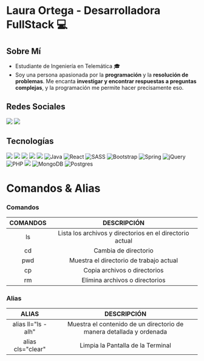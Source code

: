 # Laura Ortega - Desarrolladora FullStack :computer:

## Sobre Mí
- Estudiante de Ingeniería en Telemática :mortar_board:
- Soy una persona apasionada por la **programación** y la **resolución de problemas**. Me encanta **investigar y encontrar respuestas a preguntas complejas**, y la programación me permite hacer precisamente eso.

## Redes Sociales
[![](https://img.shields.io/badge/LinkedIn-0077B5?style=for-the-badge&logo=linkedin&logoColor=white)](https://www.linkedin.com/in/leortegaperez/) [![](https://img.shields.io/badge/GitHub-100000?style=for-the-badge&logo=github&logoColor=white)](https://github.com/Pancratzia)

## Tecnologías
![](https://img.shields.io/badge/HTML5-E34F26?style=for-the-badge&logo=html5&logoColor=white) ![](https://img.shields.io/badge/CSS3-1572B6?style=for-the-badge&logo=css3&logoColor=white) ![](https://img.shields.io/badge/C-00599C?style=for-the-badge&logo=c&logoColor=white) ![](https://img.shields.io/badge/C%2B%2B-00599C?style=for-the-badge&logo=c%2B%2B&logoColor=white) ![](https://img.shields.io/badge/JavaScript-323330?style=for-the-badge&logo=javascript&logoColor=F7DF1E) ![Java](https://img.shields.io/badge/java-%23ED8B00.svg?style=for-the-badge&logo=java&logoColor=white) ![React](https://img.shields.io/badge/react-%2320232a.svg?style=for-the-badge&logo=react&logoColor=%2361DAFB) ![SASS](https://img.shields.io/badge/SASS-hotpink.svg?style=for-the-badge&logo=SASS&logoColor=white) ![Bootstrap](https://img.shields.io/badge/bootstrap-%23563D7C.svg?style=for-the-badge&logo=bootstrap&logoColor=white) ![Spring](https://img.shields.io/badge/spring-%236DB33F.svg?style=for-the-badge&logo=spring&logoColor=white) ![jQuery](https://img.shields.io/badge/jquery-%230769AD.svg?style=for-the-badge&logo=jquery&logoColor=white) ![PHP](https://img.shields.io/badge/php-%23777BB4.svg?style=for-the-badge&logo=php&logoColor=white) ![](https://img.shields.io/badge/MySQL-005C84?style=for-the-badge&logo=mysql&logoColor=white) ![MongoDB](https://img.shields.io/badge/MongoDB-%234ea94b.svg?style=for-the-badge&logo=mongodb&logoColor=white) ![Postgres](https://img.shields.io/badge/postgres-%23316192.svg?style=for-the-badge&logo=postgresql&logoColor=white)

# Comandos & Alias
### Comandos
| COMANDOS         |  DESCRIPCIÓN                                                          |
| :------------:   | :------------:                                                        |
|  ls              | Lista los archivos y directorios en el directorio actual              |
|  cd              |  Cambia de directorio                                                 |
| pwd              | Muestra el directorio de trabajo actual                               |
|  cp              | Copia archivos o directorios                                          |
|  rm              |  Elimina archivos o directorios                                       |

### Alias
| ALIAS               |  DESCRIPCIÓN                                                       |
| :------------:      | :------------:                                                     |
|alias ll="ls -alh"   |Muestra el contenido de un directorio de manera detallada y ordenada|
|alias cls="clear"    |Limpia la Pantalla de la Terminal                                   |
